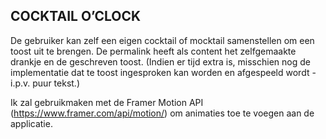 ## COCKTAIL O’CLOCK

De gebruiker kan zelf een eigen cocktail of mocktail samenstellen om een toost uit te brengen. De permalink heeft als content het zelfgemaakte drankje en de geschreven toost. (Indien er tijd extra is, misschien nog de implementatie dat te toost ingesproken kan worden en afgespeeld wordt - i.p.v. puur tekst.)

Ik zal gebruikmaken met de Framer Motion API (https://www.framer.com/api/motion/) om animaties toe te voegen aan de applicatie.
